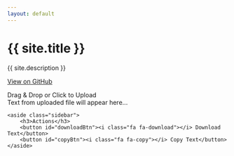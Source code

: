 ```yaml
---
layout: default
---
```


# {{ site.title }}

{{ site.description }}

[View on GitHub](https://github.com/your-repo)

<div class="container">
    <div class="content">
        <div class="upload-box" id="uploadBox">Drag & Drop or Click to Upload</div>
        <div class="text-display" id="textDisplay">Text from uploaded file will appear here...</div>
    </div>

    <aside class="sidebar">
        <h3>Actions</h3>
        <button id="downloadBtn"><i class="fa fa-download"></i> Download Text</button>
        <button id="copyBtn"><i class="fa fa-copy"></i> Copy Text</button>
    </aside>
</div>
